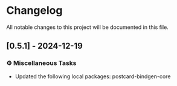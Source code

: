 # Changelog

All notable changes to this project will be documented in this file.

<!-- generated by git-cliff -->
<!-- generated by git-cliff -->
<!-- generated by git-cliff -->
<!-- generated by git-cliff -->
## [0.5.1] - 2024-12-19

### ⚙️ Miscellaneous Tasks

- Updated the following local packages: postcard-bindgen-core

<!-- generated by git-cliff -->
